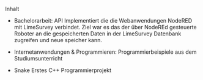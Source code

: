 Inhalt 
- Bachelorarbeit:
    API Implementiert die die Webanwendungen NodeRED mit LimeSurvey verbindet.
    Ziel war es das der über NodeREd gesteuerte Roboter an die gespeicherten Daten in der LimeSurvey Datenbank zugreifen und neue speicher kann.
  
- Internetanwendungen & Programmieren:
    Programmierbeispiele aus dem Studiumsunterricht

- Snake
    Erstes C++ Programmierprojekt 
